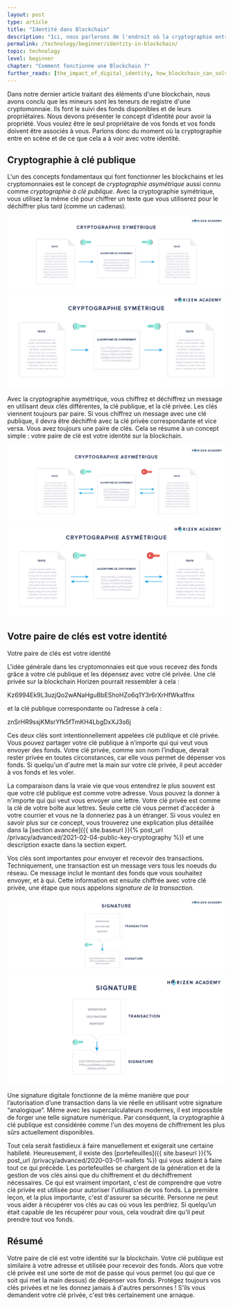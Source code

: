 ```yaml
---
layout: post
type: article
title: "Identité dans Blockchain"
description: "Ici, nous parlerons de l'endroit où la cryptographie entre en scène et de ce que cela a à voir avec votre identité. Sans identité, il ne peut y avoir de propriété"
permalink: /technology/beginner/identity-in-blockchain/
topic: technology
level: beginner
chapter: "Comment fonctionne une Blockchain ?"
further_reads: [the_impact_of_digital_identity, how_blockchain_can_solve_identity_management_problems]
---
```


Dans notre dernier article traitant des éléments d'une blockchain, nous avons conclu que les mineurs sont les teneurs de registre d'une cryptomonnaie. Ils font le suivi des fonds disponibles et de leurs propriétaires. Nous devons présenter le concept d’identité pour avoir la propriété. Vous voulez être le seul propriétaire de vos fonds et vos fonds doivent être associés à vous. Parlons donc du moment où la cryptographie entre en scène et de ce que cela a à voir avec votre identité.

## Cryptographie à clé publique

L'un des concepts fondamentaux qui font fonctionner les blockchains et les cryptomonnaies est le concept de _cryptographie asymétrique_ aussi connu comme _cryptographie à clé publique_.
Avec la cryptographie symétrique, vous utilisez la même clé pour chiffrer un texte que vous utiliserez pour le déchiffrer plus tard (comme un cadenas).

![Symmetric in FR](/assets/post_files/technology/beginner/identity-in-blockchain/FR_symmetric_D.jpg)
![Symmetric in FR](/assets/post_files/technology/beginner/identity-in-blockchain/FR_symmetric_M.jpg)

Avec la cryptographie asymétrique, vous chiffrez et déchiffrez un message en utilisant deux clés différentes, la clé publique, et la clé privée. Les clés viennent toujours par paire. Si vous chiffrez un message avec une clé publique, il devra être déchiffré avec la clé privée correspondante et vice versa. Vous avez toujours une paire de clés. Cela se résume à un concept simple : votre paire de clé est votre identité sur la blockchain.

![Asymmetric in FR](/assets/post_files/technology/beginner/identity-in-blockchain/FR_asymmetric_D.jpg)
![Asymmetric in FR](/assets/post_files/technology/beginner/identity-in-blockchain/FR_asymmetric_M.jpg)

## Votre paire de clés est votre identité

Votre paire de clés est votre identité

L'idée générale dans les cryptomonnaies est que vous recevez des fonds grâce à votre clé publique et les dépensez avec votre clé privée. Une clé privée sur la blockchain Horizen pourrait ressembler à cela :

Kz6994Ek9L3uzjQo2wANaHguBbEShoHZo6q1Y3r6rXrHfWka1fnx

et la clé publique correspondante ou l’adresse à cela :

znSrHR9ssjKMsrYfk5fTmKH4LbgDxXJ3s6j

Ces deux clés sont intentionnellement appelées clé publique et clé privée. Vous pouvez partager votre clé publique à n’importe qui qui veut vous envoyer des fonds. Votre clé privée, comme son nom l’indique, devrait rester privée en toutes circonstances, car elle vous permet de dépenser vos fonds. Si quelqu'un d'autre met la main sur votre clé privée, il peut accéder à vos fonds et les voler.

La comparaison dans la vraie vie que vous entendrez le plus souvent est que votre clé publique est comme votre adresse. Vous pouvez la donner à n'importe qui qui veut vous envoyer une lettre. Votre clé privée est comme la clé de votre boîte aux lettres. Seule cette clé vous permet d'accéder à votre courrier et vous ne la donneriez pas à un étranger. Si vous voulez en savoir plus sur ce concept, vous trouverez une explication plus détaillée dans la [section avancée]({{ site.baseurl }}{% post_url /privacy/advanced/2021-02-04-public-key-cryptography %}) et une description exacte dans la section expert.

Vos clés sont importantes pour envoyer et recevoir des transactions. Techniquement, une transaction est un message vers tous les noeuds du réseau. Ce message inclut le montant des fonds que vous souhaitez envoyer, et à qui. Cette information est ensuite chiffrée avec votre clé privée, une étape que nous appelons _signature de la transaction_.

![Signing in FR](/assets/post_files/technology/beginner/identity-in-blockchain/FR_signing_D.jpg)
![Signing in FR](/assets/post_files/technology/beginner/identity-in-blockchain/FR_signing_M.jpg)

Une signature digitale fonctionne de la même manière que pour l’autorisation d’une transaction dans la vie réelle en utilisant votre signature “analogique”. Même avec les supercalculateurs modernes, il est impossible de forger une telle signature numérique. Par conséquent, la cryptographie à clé publique est considérée comme l'un des moyens de chiffrement les plus sûrs actuellement disponibles.

Tout cela serait fastidieux à faire manuellement et exigerait une certaine habileté. Heureusement, il existe des [portefeuilles]({{ site.baseurl }}{% post_url /privacy/advanced/2020-03-01-wallets %}) qui vous aident à faire tout ce qui précède. Les portefeuilles se chargent de la génération et de la gestion de vos clés ainsi que du chiffrement et du déchiffrement nécessaires. Ce qui est vraiment important, c'est de comprendre que votre clé privée est utilisée pour autoriser l'utilisation de vos fonds. La première leçon, et la plus importante, c'est d'assurer sa sécurité. Personne ne peut vous aider à récupérer vos clés au cas où vous les perdriez. Si quelqu’un était capable de les récupérer pour vous, cela voudrait dire qu’il peut prendre tout vos fonds.

## Résumé

Votre paire de clé est votre identité sur la blockchain. Votre clé publique est similaire à votre adresse et utilisée pour recevoir des fonds. Alors que votre clé privée est une sorte de mot de passe qui vous permet (ou qui que ce soit qui met la main dessus) de dépenser vos fonds. Protégez toujours vos clés privées et ne les donnez jamais à d'autres personnes ! S'ils vous demandent votre clé privée, c'est très certainement une arnaque.
